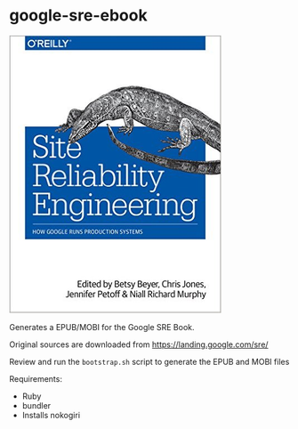 # google-sre-ebook

![Cover](cover.jpg)

Generates a EPUB/MOBI for the Google SRE Book.

Original sources are downloaded from https://landing.google.com/sre/

Review and run the `bootstrap.sh` script to generate the EPUB and MOBI files

Requirements:

- Ruby
- bundler
- Installs nokogiri
